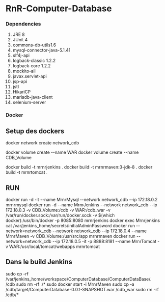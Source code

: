 # RnR-Computer-Database

### Dependencies
1. JRE 8
2. JUnit 4
3. commons-db-utils1.6
4. mysql-connector-java-5.1.41
5. slf4j-api
6. logback-classic 1.2.2
7. logback-core 1.2.2
8. mockito-all
9. javax.servlet-api
10. jsp-api
11. jstl
12. HikariCP
13. mariadb-java-client
14. selenium-server


### Docker 

## Setup des dockers

docker network create network_cdb

docker volume create --name WAR
docker volume create --name CDB_Volume

docker build -t mrnrjenkins .
docker build -t mrnrmaven:3-jdk-8 .
docker build -t mrnrtomcat .

## RUN

docker run -d -it --name MrnrMysql --network network_cdb --ip 172.18.0.2 mrnrmysql
docker run -d --name MrnrJenkins --network network_cdb --ip 172.18.0.3  -v CDB_Volume:/cdb -v WAR:/cdb_war -v /var/run/docker.sock:/var/run/docker.sock -v $(which docker):/usr/bin/docker -p 8085:8080 mrnrjenkins
docker exec Mrnrjenkins cat /var/jenkins_home/secrets/initialAdminPassword
docker run --network=network_cdb --network network_cdb --ip 172.18.0.4 --name MrnrMaven -v CDB_Volume:/usr/src/app mrnrmaven
docker run --network=network_cdb --ip 172.18.0.5 -it -p 8888:8181 --name MrnrTomcat -v WAR:/usr/local/tomcat/webapps mrnrtomcat


## Dans le build Jenkins 

sudo cp -rf /var/jenkins_home/workspace/ComputerDatabase/ComputerDataBase/. /cdb
sudo rm -rf ./*
sudo docker start -i MrnrMaven
sudo cp -a /cdb/target/ComputerDatabase-0.0.1-SNAPSHOT.war /cdb_war
sudo rm -rf /cdb/*

